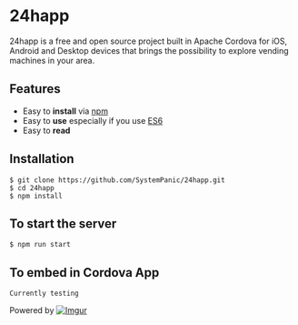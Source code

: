 24happ
=================

24happ is a free and open source project built in Apache Cordova for iOS, Android and Desktop devices that brings the possibility to explore vending machines in your area.

## Features

 - Easy to __install__ via [npm][npm]
 - Easy to __use__ especially if you use [ES6][es6]
 - Easy to __read__

## Installation
	$ git clone https://github.com/SystemPanic/24happ.git
	$ cd 24happ
    $ npm install

## To start the server
	$ npm run start
	
## To embed in Cordova App
	Currently testing

[react]: http://facebook.github.io/react/
[npm]: https://www.npmjs.com/
[es6]: http://es6-features.org/

Powered by [![Imgur](https://i.imgur.com/6ji0NoO.png)](http://browserstack.com)
